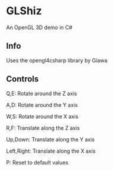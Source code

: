 # GLShiz
An OpenGL 3D demo in C#

## Info
Uses the opengl4csharp library by Giawa

## Controls
Q,E: Rotate around the Z axis

A,D: Rotate around the Y axis

W,S: Rotate around the X axis


R,F: Translate along the Z axis

Up,Down: Translate along the Y axis

Left,Right: Translate along the X axis


P: Reset to default values